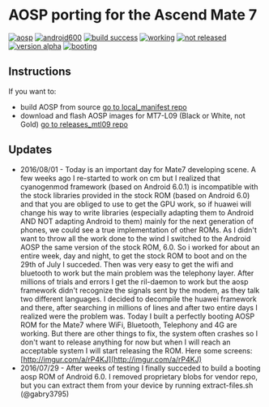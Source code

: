 AOSP porting for the Ascend Mate 7
==================================
[![aosp](https://img.shields.io/badge/aosp-6.0.0__r1-blue.svg?style=flat)]()
[![android600](https://img.shields.io/badge/android-6.0.0-yellowgreen.svg?style=flat)]()
[![build success](https://img.shields.io/badge/build-success-brightgreen.svg?style=flat)]()
[![working](https://img.shields.io/badge/working-60%25-yellowgreen.svg?style=flat)]()
[![not released](https://img.shields.io/badge/released-not%20yet-orange.svg?style=flat)]()
[![version alpha](https://img.shields.io/badge/status-alpha-lightgrey.svg?style=flat)]()
[![booting](https://img.shields.io/badge/booting-yes-green.svg?style=flat)]()

Instructions
-------
If you want to:
- build AOSP from source [go to local_manifest repo](https://github.com/mt7-dev/local_manifests)
- download and flash AOSP images for MT7-L09 (Black or White, not Gold) [go to releases_mtl09 repo](https://github.com/mt7-dev/releases_mt7l09)

Updates
-------
- 2016/08/01 - Today is an important day for Mate7 developing scene. A few weeks ago I re-started to work on cm but I realized that cyanogenmod framework (based on Android 6.0.1) is incompatible with the stock libraries provided in the stock ROM (based on Android 6.0) and that you are obliged to use to get the GPU work, so if huawei will change his way to write libraries (especially adapting them to Android AND NOT adapting Android to them) mainly for the next generation of phones, we could see a true implementation of other ROMs. As I didn't want to throw all the work done to the wind I switched to the Android AOSP the same version of the stock ROM, 6.0. So i worked for about an entire week, day and night, to get the stock ROM to boot and on the 29th of July I succeded. Then was very easy to get the wifi and bluetooth to work but the main problem was the telephony layer. After millions of trials and errors I get the ril-daemon to work but the aosp framework didn't recognize the signals sent by the modem, as they talk two different languages. I decided to decompile the huawei framework and there, after searching in millions of lines and after two entire days I realized were the problem was. 
Today I built a perfectly booting AOSP ROM for the Mate7 where WiFi, Bluetooth, Telephony and 4G are working. But there are other things to fix, the system often crashes so I don't want to release anything for now but when I will reach an acceptable system I will start releasing the ROM. Here some screens: [http://imgur.com/a/rP4KJ](http://imgur.com/a/rP4KJ)
- 2016/07/29 - After weeks of testing I finally succeded to build a booting aosp ROM of Android 6.0. I removed proprietary blobs for vendor repo, but you can extract them from your device by running extract-files.sh (@gabry3795)
